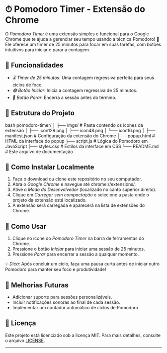 # ⏱ Pomodoro Timer - Extensão do Chrome

O *Pomodoro Timer* é uma extensão simples e funcional para o Google Chrome que te ajuda a gerenciar seu tempo usando a técnica Pomodoro! 🍅 Ele oferece um timer de 25 minutos para focar em suas tarefas, com botões intuitivos para iniciar e parar a contagem.

## 🌟 Funcionalidades

- *⏳ Timer de 25 minutos*: Uma contagem regressiva perfeita para seus ciclos de foco.
- *🟢 Botão Iniciar*: Inicia a contagem regressiva de 25 minutos.
- *🔴 Botão Parar*: Encerra a sessão antes do término.

## 📂 Estrutura do Projeto

bash
pomodoro-timer/
│
├── imgs/               # Pasta contendo os ícones da extensão
│   ├── icon128.png
│   ├── icon48.png
│   └── icon16.png
│
├── manifest.json       # Configuração da extensão do Chrome
├── popup.html          # HTML da interface do popup
├── script.js           # Lógica do Pomodoro em JavaScript
├── styles.css          # Estilos da interface em CSS
└── README.md           # Este arquivo de documentação


## 🚀 Como Instalar Localmente

1. Faça o download ou clone este repositório no seu computador.
2. Abra o *Google Chrome* e navegue até chrome://extensions/.
3. Ative o *Modo do Desenvolvedor* (localizado no canto superior direito).
4. Clique em *Carregar sem compactação* e selecione a pasta onde o projeto da extensão está localizado.
5. A extensão será carregada e aparecerá na lista de extensões do Chrome.

## 🎯 Como Usar

1. Clique no ícone do *Pomodoro Timer* na barra de ferramentas do Chrome.
2. Pressione o botão *Iniciar* para iniciar uma sessão de 25 minutos.
3. Pressione *Parar* para encerrar a sessão a qualquer momento.

💡 *Dica:* Após concluir um ciclo, faça uma pausa curta antes de iniciar outro Pomodoro para manter seu foco e produtividade!

## 🚧 Melhorias Futuras

- Adicionar suporte para sessões personalizáveis.
- Incluir notificações sonoras ao final de cada sessão.
- Implementar um contador automático de ciclos de Pomodoro.

## 📜 Licença

Este projeto está licenciado sob a licença MIT. Para mais detalhes, consulte o arquivo [LICENSE](LICENSE).

---
